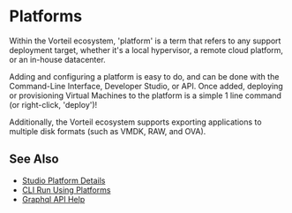 # Platforms

Within the Vorteil ecosystem, 'platform' is a term that refers to any support deployment target, whether it's a local hypervisor, a remote cloud platform, or an in-house datacenter.

Adding and configuring a platform is easy to do, and can be done with the Command-Line Interface, Developer Studio, or API. Once added, deploying or provisioning Virtual Machines to the platform is a simple 1 line command (or right-click, 'deploy')!

Additionally, the Vorteil ecosystem supports exporting applications to multiple disk formats (such as VMDK, RAW, and OVA).

## See Also
- [Studio Platform Details](../../../studio/platforms)
- [CLI Run Using Platforms](../../../studio/cli/general/run)
- [Graphql API Help](../../../api/graphql/graphql)